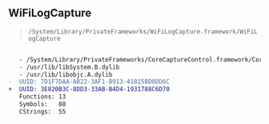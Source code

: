 ## WiFiLogCapture

> `/System/Library/PrivateFrameworks/WiFiLogCapture.framework/WiFiLogCapture`

```diff

   - /System/Library/PrivateFrameworks/CoreCaptureControl.framework/CoreCaptureControl
   - /usr/lib/libSystem.B.dylib
   - /usr/lib/libobjc.A.dylib
-  UUID: 7D1F7DAA-AB22-3AF1-B913-41815BD0DD6C
+  UUID: 3E820B3C-8DD3-33AB-B4D4-1931788C6D70
   Functions: 13
   Symbols:   88
   CStrings:  55

```
